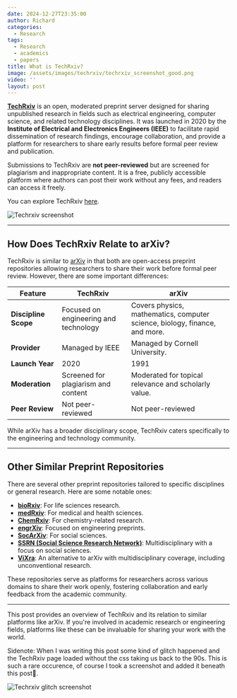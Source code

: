 ```yaml
---
date: 2024-12-27T23:35:00
author: Richard
categories:
  - Research
tags:
  - Research
  - academics
  - papers
title: What is TechRxiv?
image: /assets/images/techrxiv/techrxiv_screenshot_good.png
video: ''
layout: post
---
```

**[TechRxiv](https://www.techrxiv.org)**  is an open, moderated preprint server designed for sharing unpublished research in fields such as electrical engineering, computer science, and related technology disciplines. It was launched in 2020 by the **Institute of Electrical and Electronics Engineers (IEEE)** to facilitate rapid dissemination of research findings, encourage collaboration, and provide a platform for researchers to share early results before formal peer review and publication. 

Submissions to TechRxiv are **not peer-reviewed** but are screened for plagiarism and inappropriate content. It is a free, publicly accessible platform where authors can post their work without any fees, and readers can access it freely.

You can explore TechRxiv [here](https://www.techrxiv.org).


![Techrxiv screenshot](/RDjarbeng/assets/images/techrxiv/techrxiv_screenshot_good.png)


---

## How Does TechRxiv Relate to arXiv?

TechRxiv is similar to [arXiv](https://arxiv.org) in that both are open-access preprint repositories allowing researchers to share their work before formal peer review. However, there are some important differences:

| **Feature**         | **TechRxiv**                             | **arXiv**                                    |
|----------------------|------------------------------------------|----------------------------------------------|
| **Discipline Scope** | Focused on engineering and technology   | Covers physics, mathematics, computer science, biology, finance, and more. |
| **Provider**         | Managed by IEEE                        | Managed by Cornell University.           |
| **Launch Year**      | 2020                                   | 1991                                        |
| **Moderation**       | Screened for plagiarism and content     | Moderated for topical relevance and scholarly value. |
| **Peer Review**      | Not peer-reviewed                      | Not peer-reviewed                           |

While arXiv has a broader disciplinary scope, TechRxiv caters specifically to the engineering and technology community.

---

## Other Similar Preprint Repositories

There are several other preprint repositories tailored to specific disciplines or general research. Here are some notable ones:

- **[bioRxiv](https://www.biorxiv.org)**: For life sciences research.
- **[medRxiv](https://www.medrxiv.org)**: For medical and health sciences.
- **[ChemRxiv](https://chemrxiv.org)**: For chemistry-related research.
- **[engrXiv](https://engrxiv.org)**: Focused on engineering preprints.
- **[SocArXiv](https://osf.io/preprints/socarxiv/)**: For social sciences.
- **[SSRN (Social Science Research Network)](https://www.ssrn.com)**: Multidisciplinary with a focus on social sciences.
- **[ViXra](http://vixra.org)**: An alternative to arXiv with multidisciplinary coverage, including unconventional research.

These repositories serve as platforms for researchers across various domains to share their work openly, fostering collaboration and early feedback from the academic community.

--- 

This post provides an overview of TechRxiv and its relation to similar platforms like arXiv. If you're involved in academic research or engineering fields, platforms like these can be invaluable for sharing your work with the world.

Sidenote: When I was writing this post some kind of glitch happened and the TechRxiv page loaded without the css taking us back to the 90s. This is such a rare occurence, of course I took a screenshot and added it beneath this post🙂.

![Techrxiv glitch screenshot](/RDjarbeng/assets/images/techrxiv/techrxiv_screenshot_glitch.png)
